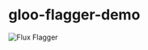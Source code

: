 # gloo-flagger-demo

![Flux Flagger](https://github.com/fluxcd/helm-operator-get-started/blob/master/diagrams/flux-flagger.png)

